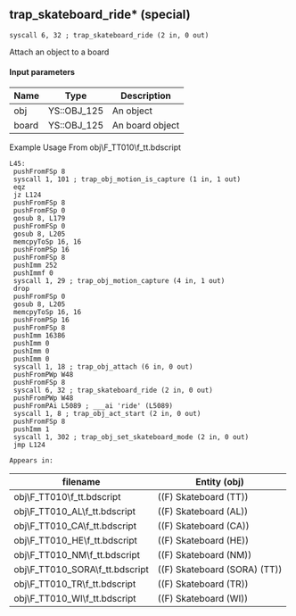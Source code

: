 ## trap_skateboard_ride* (special)

`syscall 6, 32 ; trap_skateboard_ride (2 in, 0 out)`

Attach an object to a board

#### Input parameters
| Name | Type | Description
|------|------|------------
| obj   | YS::OBJ_125   | An object
| board   | YS::OBJ_125   | An board object


Example Usage From obj\F_TT010\f_tt.bdscript
```plaintext
L45:
 pushFromFSp 8
 syscall 1, 101 ; trap_obj_motion_is_capture (1 in, 1 out)
 eqz 
 jz L124
 pushFromFSp 8
 pushFromFSp 0
 gosub 8, L179
 pushFromFSp 0
 gosub 8, L205
 memcpyToSp 16, 16
 pushFromPSp 16
 pushFromFSp 8
 pushImm 252
 pushImmf 0
 syscall 1, 29 ; trap_obj_motion_capture (4 in, 1 out)
 drop 
 pushFromFSp 0
 gosub 8, L205
 memcpyToSp 16, 16
 pushFromPSp 16
 pushFromFSp 8
 pushImm 16386
 pushImm 0
 pushImm 0
 pushImm 0
 syscall 1, 18 ; trap_obj_attach (6 in, 0 out)
 pushFromPWp W48
 pushFromFSp 8
 syscall 6, 32 ; trap_skateboard_ride (2 in, 0 out)
 pushFromPWp W48
 pushFromPAi L5089 ; ___ai 'ride' (L5089)
 syscall 1, 8 ; trap_obj_act_start (2 in, 0 out)
 pushFromFSp 8
 pushImm 1
 syscall 1, 302 ; trap_obj_set_skateboard_mode (2 in, 0 out)
 jmp L124
```





	Appears in:
| filename | Entity (obj)
|----------|-------------
| obj\F_TT010\f_tt.bdscript       | ((F) Skateboard (TT))          
| obj\F_TT010_AL\f_tt.bdscript       | ((F) Skateboard (AL))          
| obj\F_TT010_CA\f_tt.bdscript       | ((F) Skateboard (CA))          
| obj\F_TT010_HE\f_tt.bdscript       | ((F) Skateboard (HE))          
| obj\F_TT010_NM\f_tt.bdscript       | ((F) Skateboard (NM))          
| obj\F_TT010_SORA\f_tt.bdscript       | ((F) Skateboard (SORA) (TT))          
| obj\F_TT010_TR\f_tt.bdscript       | ((F) Skateboard (TR))          
| obj\F_TT010_WI\f_tt.bdscript       | ((F) Skateboard (WI))          



